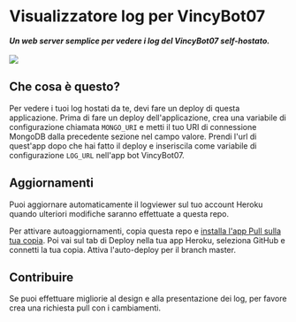 <div align="left">
    <h1>Visualizzatore log per VincyBot07</h1>
    <strong><i>Un web server semplice per vedere i log del VincyBot07 self-hostato.</i></strong>
    <br>
    <br>


<a href="https://heroku.com/deploy?template=https://github.com/VincyBot07/logviewer">
    <img src="https://img.shields.io/badge/deploy_to-heroku-997FBC.svg?style=for-the-badge" />
</a>

</div>

## Che cosa è questo?

Per vedere i tuoi log hostati da te, devi fare un deploy di questa applicazione. Prima di fare un deploy dell'applicazione, crea una variabile di configurazione chiamata `MONGO_URI` e metti il tuo URI di connessione MongoDB dalla precedente sezione nel campo valore. Prendi l'url di quest'app dopo che hai fatto il deploy e inseriscila come variabile di configurazione `LOG_URL` nell'app bot VincyBot07.

## Aggiornamenti

Puoi aggiornare automaticamente il logviewer sul tuo account Heroku quando ulteriori modifiche saranno effettuate a questa repo.

Per attivare autoaggiornamenti, copia questa repo e [installa l'app Pull sulla tua copia](https://github.com/apps/pull). Poi vai sul tab di Deploy nella tua app Heroku, seleziona GitHub e connetti la tua copia. Attiva l'auto-deploy per il branch master.

## Contribuire

Se puoi effettuare migliorie al design e alla presentazione dei log, per favore crea una richiesta pull con i cambiamenti.
